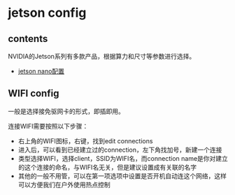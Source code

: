 # jetson config

## contents

NVIDIA的Jetson系列有多款产品，根据算力和尺寸等参数进行选择。

* [jetson nano配置](Nano.md)

## WIFI config

一般是选择接免驱网卡的形式，即插即用。

连接WIFI需要按照以下步骤：

* 右上角的WIFI图标，右键，找到edit connections
* 进入后，可以看到已经建立过的connection，左下角找加号，新建一个连接
* 类型选择WIFI，选择client，SSID为WIFI名，而connection name是你对建立的这个连接的命名，与WIFI名无关，但是建议设置成有关联的名字
* 其他的一般不用管，可以在第一项选项中设置是否开机自动连这个网络，这样可以方便我们在户外使用热点控制
